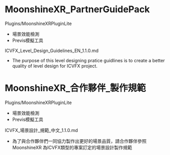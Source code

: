 # MoonshineXR_PartnerGuidePack

Plugins/MoonshineXRPluginLite
* 場景效能檢測
* Previs模擬工具

ICVFX_Level_Design_Guidelines_EN_1.1.0.md
* The purpose of this level designing pratice guidlines is to create a better quality of level design for ICVFX project.



# MoonshineXR_合作夥伴_製作規範

Plugins/MoonshineXRPluginLite
* 場景效能檢測
* Previs模擬工具

ICVFX_場景設計_規範_中文_1.1.0.md
* 為了與合作夥伴們一同協力製作出更好的場景品質，請合作夥伴參照 MoonshineXR 為ICVFX類型的專案訂定的場景設計製作規範
